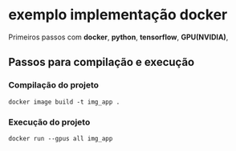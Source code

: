 # exemplo implementação docker

Primeiros passos com **docker**, **python**, **tensorflow**, **GPU(NVIDIA)**, 

## Passos para compilação e execução

### Compilação do projeto

 ```
docker image build -t img_app .
```

### Execução do projeto

 ```
docker run --gpus all img_app
```